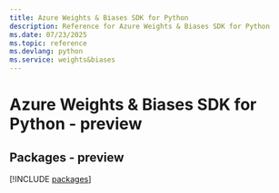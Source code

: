 ```yaml
---
title: Azure Weights & Biases SDK for Python
description: Reference for Azure Weights & Biases SDK for Python
ms.date: 07/23/2025
ms.topic: reference
ms.devlang: python
ms.service: weights&biases
---
```

# Azure Weights & Biases SDK for Python - preview
## Packages - preview
[!INCLUDE [packages](weights-&-biases-index.md)]